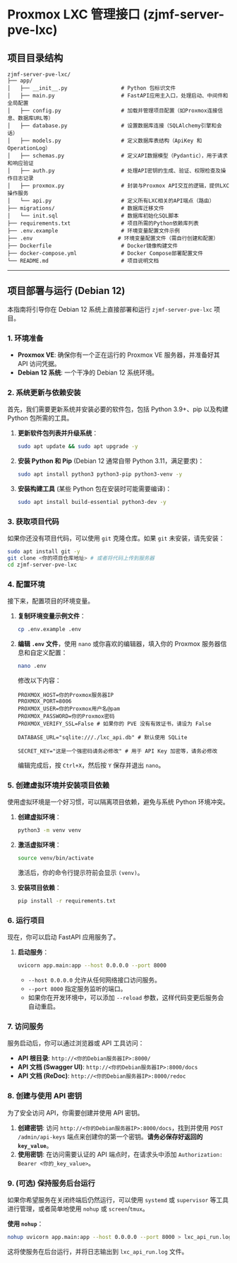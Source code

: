 # Proxmox LXC 管理接口 (zjmf-server-pve-lxc)

## 项目目录结构

```
zjmf-server-pve-lxc/
├── app/
│   ├── __init__.py                 # Python 包标识文件
│   ├── main.py                     # FastAPI应用主入口，处理启动、中间件和全局配置
│   ├── config.py                   # 加载并管理项目配置（如Proxmox连接信息、数据库URL等）
│   ├── database.py                 # 设置数据库连接（SQLAlchemy引擎和会话）
│   ├── models.py                   # 定义数据库表结构（ApiKey 和 OperationLog）
│   ├── schemas.py                  # 定义API数据模型（Pydantic），用于请求和响应验证
│   ├── auth.py                     # 处理API密钥的生成、验证、权限检查及操作日志记录
│   ├── proxmox.py                  # 封装与Proxmox API交互的逻辑，提供LXC操作服务
│   └── api.py                      # 定义所有LXC相关的API端点（路由）
├── migrations/                     # 数据库迁移文件
│   └── init.sql                    # 数据库初始化SQL脚本
├── requirements.txt                # 项目所需的Python依赖库列表
├── .env.example                    # 环境变量配置文件示例
├── .env                           # 环境变量配置文件（需自行创建和配置）
├── Dockerfile                      # Docker镜像构建文件
├── docker-compose.yml              # Docker Compose部署配置文件
└── README.md                       # 项目说明文档
```

---

## 项目部署与运行 (Debian 12)

本指南将引导你在 Debian 12 系统上直接部署和运行 `zjmf-server-pve-lxc` 项目。

### 1. 环境准备

* **Proxmox VE**: 确保你有一个正在运行的 Proxmox VE 服务器，并准备好其 API 访问凭据。
* **Debian 12 系统**: 一个干净的 Debian 12 系统环境。

### 2. 系统更新与依赖安装

首先，我们需要更新系统并安装必要的软件包，包括 Python 3.9+、pip 以及构建 Python 包所需的工具。

1.  **更新软件包列表并升级系统**：
    ```bash
    sudo apt update && sudo apt upgrade -y
    ```
2.  **安装 Python 和 Pip** (Debian 12 通常自带 Python 3.11，满足要求)：
    ```bash
    sudo apt install python3 python3-pip python3-venv -y
    ```
3.  **安装构建工具** (某些 Python 包在安装时可能需要编译)：
    ```bash
    sudo apt install build-essential python3-dev -y
    ```

### 3. 获取项目代码

如果你还没有项目代码，可以使用 `git` 克隆仓库。如果 `git` 未安装，请先安装：

```bash
sudo apt install git -y
git clone <你的项目仓库地址> # 或者将代码上传到服务器
cd zjmf-server-pve-lxc
```

### 4. 配置环境

接下来，配置项目的环境变量。

1.  **复制环境变量示例文件**：
    ```bash
    cp .env.example .env
    ```
   
2.  **编辑 `.env` 文件**，使用 `nano` 或你喜欢的编辑器，填入你的 Proxmox 服务器信息和自定义配置：
    ```bash
    nano .env
    ```
    修改以下内容：
    ```dotenv
    PROXMOX_HOST=你的Proxmox服务器IP
    PROXMOX_PORT=8006
    PROXMOX_USER=你的Proxmox用户名@pam
    PROXMOX_PASSWORD=你的Proxmox密码
    PROXMOX_VERIFY_SSL=False # 如果你的 PVE 没有有效证书，请设为 False

    DATABASE_URL="sqlite:///./lxc_api.db" # 默认使用 SQLite

    SECRET_KEY="这是一个强密码请务必修改" # 用于 API Key 加密等，请务必修改
    ```
   
    编辑完成后，按 `Ctrl+X`，然后按 `Y` 保存并退出 `nano`。

### 5. 创建虚拟环境并安装项目依赖

使用虚拟环境是一个好习惯，可以隔离项目依赖，避免与系统 Python 环境冲突。

1.  **创建虚拟环境**：
    ```bash
    python3 -m venv venv
    ```
   
2.  **激活虚拟环境**：
    ```bash
    source venv/bin/activate
    ```
   
    激活后，你的命令行提示符前会显示 `(venv)`。
3.  **安装项目依赖**：
    ```bash
    pip install -r requirements.txt
    ```
   

### 6. 运行项目

现在，你可以启动 FastAPI 应用服务了。

1.  **启动服务**：
    ```bash
    uvicorn app.main:app --host 0.0.0.0 --port 8000
    ```
   
    * `--host 0.0.0.0` 允许从任何网络接口访问服务。
    * `--port 8000` 指定服务监听的端口。
    * 如果你在开发环境中，可以添加 `--reload` 参数，这样代码变更后服务会自动重启。

### 7. 访问服务

服务启动后，你可以通过浏览器或 API 工具访问：

* **API 根目录**: `http://<你的Debian服务器IP>:8000/`
* **API 文档 (Swagger UI)**: `http://<你的Debian服务器IP>:8000/docs`
* **API 文档 (ReDoc)**: `http://<你的Debian服务器IP>:8000/redoc`

### 8. 创建与使用 API 密钥

为了安全访问 API，你需要创建并使用 API 密钥。

1.  **创建密钥**: 访问 `http://<你的Debian服务器IP>:8000/docs`，找到并使用 `POST /admin/api-keys` 端点来创建你的第一个密钥。**请务必保存好返回的 `key_value`**。
2.  **使用密钥**: 在访问需要认证的 API 端点时，在请求头中添加 `Authorization: Bearer <你的_key_value>`。

### 9. (可选) 保持服务后台运行

如果你希望服务在关闭终端后仍然运行，可以使用 `systemd` 或 `supervisor` 等工具进行管理，或者简单地使用 `nohup` 或 `screen`/`tmux`。

**使用 `nohup`**：

```bash
nohup uvicorn app.main:app --host 0.0.0.0 --port 8000 > lxc_api_run.log 2>&1 &
```

这将使服务在后台运行，并将日志输出到 `lxc_api_run.log` 文件。
